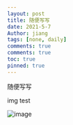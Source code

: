 ```yaml
---
layout: post
title: 随便写写
date: 2021-5-7
Author: jiang
tags: [none, daily]
comments: true
comments: true
toc: true
pinned: true
---
```

随便写写
<!-- more -->

img test

![image](https://hbimg.huabanimg.com/bb9217c210d0701136c45c0d88b350271d13bcfe3ce3f-30EbJD_fw658/format/webp)